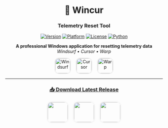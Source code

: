 <div align="center">

# 🎯 Wincur  
### **Telemetry Reset Tool**

[![Version](https://img.shields.io/badge/version-1.0.0-blue?style=for-the-badge)](https://github.com/FilippoDeSilva/wincur/releases)
[![Platform](https://img.shields.io/badge/platform-Windows-0078D6?style=for-the-badge&logo=windows)](https://github.com/FilippoDeSilva/wincur)
[![License](https://img.shields.io/badge/license-MIT-green?style=for-the-badge)](LICENSE)
[![Python](https://img.shields.io/badge/python-3.7+-3776AB?style=for-the-badge&logo=python&logoColor=white)](https://www.python.org/)

**A professional Windows application for resetting telemetry data**  
*Windsurf • Cursor • Warp*

<p align="center">
  <img src="https://exafunction.github.io/public/brand/windsurf-black-symbol.svg" alt="Windsurf" width="48" height="48" style="border-radius: 12px; margin: 0 8px; box-shadow: 0 0 4px rgba(0,0,0,0.2);">
  <img src="https://freeappsai.com/wp-content/uploads/2024/04/Cursor-1.png" alt="Cursor" width="48" height="48" style="border-radius: 12px; margin: 0 8px; box-shadow: 0 0 4px rgba(0,0,0,0.2);">
  <img src="https://images.prismic.io/sacra/aLY4umGNHVfTOgbq_logo_www.warp.dev_1756772538115.jpeg?auto=format,compress" alt="Warp" width="48" height="48" style="border-radius: 12px; margin: 0 8px; box-shadow: 0 0 4px rgba(0,0,0,0.2);">
</p>

---

### [📥 Download Latest Release](https://github.com/FilippoDeSilva/win-cur/releases/tag/v1.0.0-prerelease)

<p align="center">
  <img src="assets/windsurf.jpg" width="64" height="64" style="border-radius: 12px; margin: 8px; box-shadow: 0 0 6px rgba(0,0,0,0.1);">
  <img src="assets/cursor.jpg" width="64" height="64" style="border-radius: 12px; margin: 8px; box-shadow: 0 0 6px rgba(0,0,0,0.1);">
  <img src="assets/warp.jpg" width="64" height="64" style="border-radius: 12px; margin: 8px; box-shadow: 0 0 6px rgba(0,0,0,0.1);">
</p>

</div>

